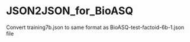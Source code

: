 # JSON2JSON_for_BioASQ

Convert training7b.json to same format as BioASQ-test-factoid-6b-1.json file

